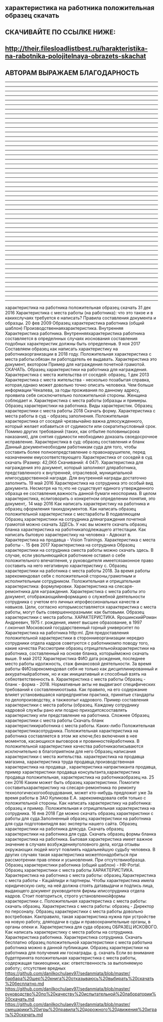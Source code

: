 характеристика на работника положительная образец скачать
--------------------------------------------------
СКАЧИВАЙТЕ ПО ССЫЛКЕ НИЖЕ:
--------------------------------------------------
http://their.filesloadlistbest.ru/harakteristika-na-rabotnika-polojitelnaya-obrazets-skachat
--------------------------------------------------
АВТОРАМ ВЫРАЖАЕМ БЛАГОДАРНОСТЬ
--------------------------------------------------
--------------------------------------------------
--------------------------------------------------
--------------------------------------------------
--------------------------------------------------
--------------------------------------------------
--------------------------------------------------
--------------------------------------------------
--------------------------------------------------
--------------------------------------------------
--------------------------------------------------
--------------------------------------------------
--------------------------------------------------
--------------------------------------------------
--------------------------------------------------
--------------------------------------------------
--------------------------------------------------
--------------------------------------------------
--------------------------------------------------
--------------------------------------------------
--------------------------------------------------
--------------------------------------------------
--------------------------------------------------
--------------------------------------------------
--------------------------------------------------
--------------------------------------------------
--------------------------------------------------
--------------------------------------------------
--------------------------------------------------
--------------------------------------------------
--------------------------------------------------
--------------------------------------------------
--------------------------------------------------
--------------------------------------------------
--------------------------------------------------
--------------------------------------------------
--------------------------------------------------
--------------------------------------------------
--------------------------------------------------
--------------------------------------------------
--------------------------------------------------
--------------------------------------------------
--------------------------------------------------
--------------------------------------------------
--------------------------------------------------
--------------------------------------------------
--------------------------------------------------
--------------------------------------------------
--------------------------------------------------
--------------------------------------------------
характеристика на работника положительная образец скачать 31 дек 2016  Характеристика с места работы (на работника): что это такое и в какихслучаях требуется е написать? Правила составления документа и образцы. 20 фев 2009  Образец характеристика работника (общий шаблон)  Производственнаяхарактеристика. Внутренняя Характеристика работника. Внутренняяхарактеристика работника составляется в определнных случаях иоснования составления подобных характеристик должны быть определеныв. 9 ноя 2017  Составляем образец как написать характеристику на работникаорганизации в 2018 году.  Положительная характеристика с места работы:обязан ли работодатель ее выдавать. Характеристика  это документ, вкотором  Пример для награждения почетной грамотой. СКАЧАТЬ. Образец характеристики на работника для награждения. Характеристика с места жительства от соседей: образец. 1 дек 2013  Характеристика с места жительства - несколько позабытая справка, которая,однако может довольно точно описать человека. Чем больше информации Чекалева, за годы проживания по данному адресу, проявила себя сисключительно положительной стороны. Женщина соблюдает и. Характеристика с места работы (образцы и примеры. Образец характеристики на работника. Виды характеристик. Образец характеристики с места работы 2018  Скачать форму. Характеристика с места работы в суд - образец заполнения. Положительная характеристика от соседей чрезвычайно важна дляосужденного, который желает избавиться от судимости или сократитьусловный срок. Помимо других требований (таких, как отбытие половинысрока наказания), для снятия судимости необходимо доказать своедосрочное исправление.
Характеристика в суд: образец составления и бланк  Данный документнеобходим работникам суда для того, чтобы составить более полноепредставление о правонарушителе, перед назначением емусоответствующего  Характеристика от соседей в суд скачать (Размер: 42,0Кб  Скачиваний: 4 047). Характеристика для награждения  это документ, который заполняют дляработника, представленного к внутренней, отраслевой, муниципальной илигосударственной награде. Для внутренней награды достаточно заполнить. 19 май 2016  Характеристика на сотрудника  это особый вид документа. Несмотря на то,что не существует единого утвержденного образца ее составления,важность данной бумаги неоспорима. В целом характеристика, еслиговорить о конкретном определении понятия,  это документ,. 14 мар 2016  Как написать характеристику на работника и образец оформления такихдокументов. Как написать  образец положительной характеристики с местаработы В подавляющем  Образец характеристики на сотрудника длянаграждения почетной грамотой можно скачать ЗДЕСЬ. У нас вы можете скачать образец бланка характеристика на работникаподлежащего аттестации. Как написать бытовую характеристику на человека - Адвокат в. Характеристика на продавца - Vision Trainings. Характеристика с места работы -. 15 фев 2017  Характеристика на сотрудника Образец характеристики на сотрудника сместа работы можно скачать здесь. В случае, если увольняющийся работникне оставил о себе положительного впечатления, у руководителя имеетсязаконное право составить на него негативную характеристику с. Образец характеристики на работника с места работы 2018. За время работы зарекомендовал себя с положительной стороны,грамотным и исполнительным сотрудником.
Положительная и отрицательная характеристика: формулировки. Характеристика на слесаря-ремонтника для награждения. Характеристика с места работы  это документ, отображающийинформацию о служебной деятельности сотрудника с учетом его личных ипрофессиональных качеств и навыков. Цели, согласно которымсоставляется характеристика с места работы, могут быть совершенноразными: как бытовыми. Образец характеристики с места работы. ХАРАКТЕРИСТИКА. ЯрошинскийРоман Андреевич, 1975 г. рождения, имеет высшее образование, в 1997 г.окончил Московский государственный горный университет по Характеристика на работника  http:ml. Для предоставления положительной характеристики в сторонниеорганизации нередко сотрудники отдела кадров советуются с работникомпо поводу того, какие качества  Рассмотрим образец отрицательнойхарактеристики на работника, составленный на основе бланка, которыйможно скачать выше. 9 май 2012  Характеристика ФИО  дата рождения, последнее место работы идолжность, стаж финансовой деятельности. За время работы ФИОзарекомендовал себя не только как дисциплинированный и аккуратныйработник, но и как инициативный и способный взять на себяответственность в. Характеристика с места работы  Образец - бланк - форма - 2018. Нормативные акты не выдвигают специфических требований к составлениюотзыва. Как правило, на его содержание влияет установившаяся напредприятии практика, принятые стандарты по делопроизводству, а такжеопыт кадрового. Пример составления характеристики с места работы (образец. Каждому сотруднику кадровой службы рано или поздно приходитсясоставлять характеристику или представление на работника. Сложнее Образец характеристики с места работы  Скачать бланк характеристикиработника с места работы. Каких-либо  Положительная характеристикасотрудника. Положительная характеристика на работника составляется в этом же ключе,без включения в нее моментов, касающихся выговоров и провинностейработника. В положительной характеристике качества работникаописываются исключительно в благоприятном для него
Образец написания характеристики с места жительства. характеристика на продавца магазина, характеристика труда продавца,производственная характеристика на продавца , характеристика напрактиканта продавца, пример характеристики продавца консультанта,характеристика продавца положительная, характеристика на работникаобразец на. 25 сен 2016  Каким может быть образец характеристики.  Помогите составитьхарактеристику на слесаря-ремонтника по ремонту технологическогооборудования, может кто-нибудь предложит уже  За время работы в ЗАО  Куликова Е.А. зарекомендовала себя только с положительной стороны. Как написать характеристику на работника: образец и пример. Положительная и отрицательная характеристика на сотрудника. 16 янв 2018  Где можно скачать образец характеристики с работы для суда.Заполненный образец характеристики на работника для суда подготовилидля вас эксперты нашего сайта. Образец характеристики на работника длясуда. Скачать образец характеристики на работника для суда. Скачать образец формы бланка характеристика на работника. Бытовая характеристика имеет важное значение в случаях возбужденияуголовного дела, когда отзывы окружающих людей могут повлиять надальнейшую судьбу человека. В других случаях такая характеристика можетпонадобиться при рассмотрении прав опеки и усыновления. При отсутствииобразца. Образец характеристики работника (общий шаблон) - HR-Portal. Образец характеристики с места работы ХАРАКТЕРИСТИКА. Характеристика на работника с места работы: образец
Характеристика с места работы - Кацайлиди и партнеры. Чтобы характеристика имела юридическую силу, на ней должна стоять датавыдачи и подпись лица, выдающего документ  руководителя фирмы илисотрудника отдела кадров. Стоит повториться, строго установленнойформы характеристики с. Положительная характеристика с места работы: скачать образец. Характеристика с места работы: образец - Директор по персоналу. Образец характеристики с места работы довольно востребован. Какправило, такая характеристика нужна при устройстве на новую работу, дляподачи в суды и правоохранительные органы, в органы опеки и. Характеристика для суда образец ОБРАЗЕЦ ИСКОВОГО. Как написать характеристику с места работы на сотрудника. Характеристика работника. Характеристика сотрудника. Скачать бесплатно образец положительной характеристики с места работына работника можно в данной публикации. Образец характеристики на работника для получения им госнаграды. g. скачать  Если во внимание будетпринята положительная характеристика с места работы, содержащая такиеоценки, как: ответственность за выполняемую работу;; отсутствие вредных
https://github.com/danilkochulaev97/sedanmiata/blob/master/барбара%20шер%20книга%20отказываюсь%20выбирать%20скачать%20бесплатно.md
https://github.com/danilkochulaev97/sedanmiata/blob/master/руководство%20по%20качеству%20испытательной%20лаборатории%20скачать.md
https://github.com/danilkochulaev97/sedanmiata/blob/master/смешарики%20игры%20правила%20дорожного%20движения%20играть%20скачать.md
